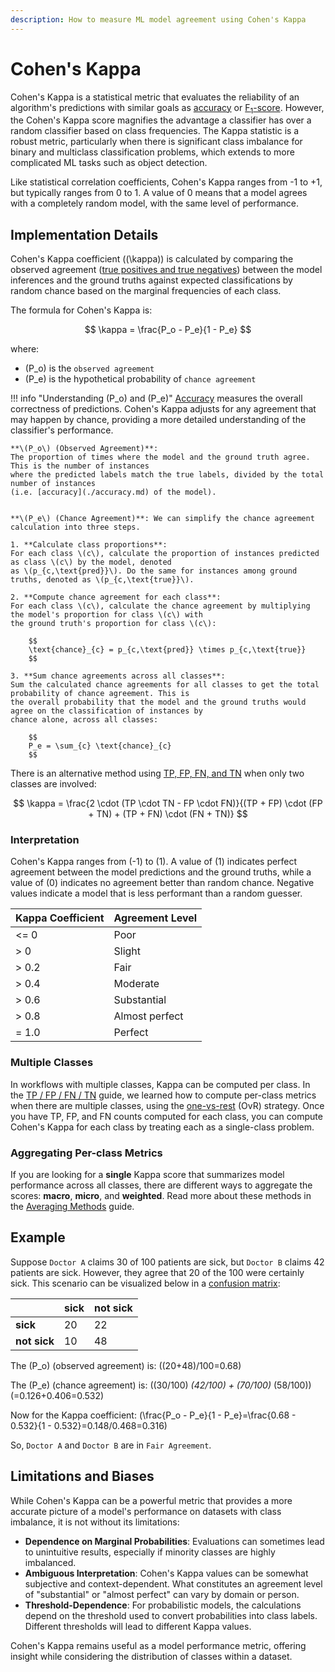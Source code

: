```yaml
---
description: How to measure ML model agreement using Cohen's Kappa
---
```


# Cohen's Kappa

Cohen's Kappa is a statistical metric that evaluates the reliability of an algorithm's predictions with similar goals
as [accuracy](./accuracy.md) or [F<sub>1</sub>-score](./f1-score.md). However, the Cohen's Kappa score magnifies the
advantage a classifier has over a random classifier based on class frequencies. The Kappa statistic is a robust metric,
particularly when there is significant class imbalance for binary and multiclass classification problems, which
extends to more complicated ML tasks such as object detection.

Like statistical correlation coefficients, Cohen's Kappa ranges from -1 to +1, but typically ranges from 0 to 1. A
value of 0 means that a model agrees with a completely random model, with the same level of performance.

## Implementation Details

Cohen's Kappa coefficient (\(\kappa\)) is calculated by comparing the observed agreement
([true positives and true negatives](./tp-fp-fn-tn.md)) between the model inferences and the ground truths against
expected classifications by random chance based on the marginal frequencies of each class.

The formula for Cohen's Kappa is:

$$
\kappa = \frac{P_o - P_e}{1 - P_e}
$$

where:

- \(P_o\) is the `observed agreement`
- \(P_e\) is the hypothetical probability of `chance agreement`

!!! info "Understanding \(P_o\) and \(P_e\)"
    [Accuracy](./accuracy.md) measures the overall correctness of predictions. Cohen's Kappa adjusts for any agreement
    that may happen by chance, providing a more detailed understanding of the classifier's performance.

    **\(P_o\) (Observed Agreement)**:
    The proportion of times where the model and the ground truth agree. This is the number of instances
    where the predicted labels match the true labels, divided by the total number of instances
    (i.e. [accuracy](./accuracy.md) of the model).


    **\(P_e\) (Chance Agreement)**: We can simplify the chance agreement calculation into three steps.

    1. **Calculate class proportions**:
    For each class \(c\), calculate the proportion of instances predicted as class \(c\) by the model, denoted
    as \(p_{c,\text{pred}}\). Do the same for instances among ground truths, denoted as \(p_{c,\text{true}}\).

    2. **Compute chance agreement for each class**:
    For each class \(c\), calculate the chance agreement by multiplying the model's proportion for class \(c\) with
    the ground truth's proportion for class \(c\):

        $$
        \text{chance}_{c} = p_{c,\text{pred}} \times p_{c,\text{true}}
        $$

    3. **Sum chance agreements across all classes**:
    Sum the calculated chance agreements for all classes to get the total probability of chance agreement. This is
    the overall probability that the model and the ground truths would agree on the classification of instances by
    chance alone, across all classes:

        $$
        P_e = \sum_{c} \text{chance}_{c}
        $$

There is an alternative method using [TP, FP, FN, and TN](./tp-fp-fn-tn.md) when only two classes are involved:

$$
\kappa = \frac{2 \cdot (TP \cdot TN - FP \cdot FN)}{(TP + FP) \cdot (FP + TN) + (TP + FN) \cdot (FN + TN)}
$$

### Interpretation

Cohen's Kappa ranges from \(-1\) to \(1\). A value of \(1\) indicates perfect agreement between the model predictions
and the ground truths, while a value of \(0\) indicates no agreement better than random chance. Negative values
indicate a model that is less performant than a random guesser.

| Kappa Coefficient | Agreement Level       |
| ----------------- | --------------------- |
| <= 0              | Poor                  |
| > 0               | Slight                |
| > 0.2             | Fair                  |
| > 0.4             | Moderate              |
| > 0.6             | Substantial           |
| > 0.8             | Almost perfect        |
| = 1.0             | Perfect               |

### Multiple Classes

In workflows with multiple classes, Kappa can be computed per class. In the [TP / FP / FN / TN](./tp-fp-fn-tn.md)
guide, we learned how to compute per-class metrics when there are multiple classes, using the
[one-vs-rest](./tp-fp-fn-tn.md#multiclass) (OvR) strategy. Once you have TP, FP, and FN counts computed for each
class, you can compute Cohen's Kappa for each class by treating each as a single-class problem.

### Aggregating Per-class Metrics

If you are looking for a **single** Kappa score that summarizes model performance across all classes, there are
different ways to aggregate the scores: **macro**, **micro**, and **weighted**. Read more about
these methods in the [Averaging Methods](./averaging-methods.md) guide.

## Example

Suppose `Doctor A` claims 30 of 100 patients are sick, but `Doctor B` claims 42 patients are sick. However,
they agree that 20 of the 100 were certainly sick. This scenario can be visualized below in a
[confusion matrix](./confusion-matrix.md):

|  | sick | not sick |
| --- | --- | --- |
| **sick** | 20 | 22 |
| **not sick** | 10 | 48 |

The \(P_o\) (observed agreement) is: \((20+48)/100=0.68\)

The \(P_e\) (chance agreement) is: \((30/100) *(42/100) + (70/100)* (58/100)\)
\(=0.126+0.406=0.532\)

Now for the Kappa coefficient: \(\frac{P_o - P_e}{1 - P_e}=\frac{0.68 - 0.532}{1 - 0.532}=0.148/0.468=0.316\)

So, `Doctor A` and `Doctor B` are in `Fair Agreement`.

## Limitations and Biases

While Cohen's Kappa can be a powerful metric that provides a more accurate picture of a model's performance on
datasets with class imbalance, it is not without its limitations:

- **Dependence on Marginal Probabilities**: Evaluations can sometimes lead to unintuitive results,
especially if minority classes are highly imbalanced.
- **Ambiguous Interpretation**: Cohen's Kappa values can be somewhat subjective and context-dependent.
What constitutes an agreement level of "substantial" or "almost perfect" can vary by domain or person.
- **Threshold-Dependence**: For probabilistic models, the calculations depend on the threshold used to convert
probabilities into class labels. Different thresholds will lead to different Kappa values.

Cohen's Kappa remains useful as a model performance metric, offering insight while considering the distribution
of classes within a dataset.

